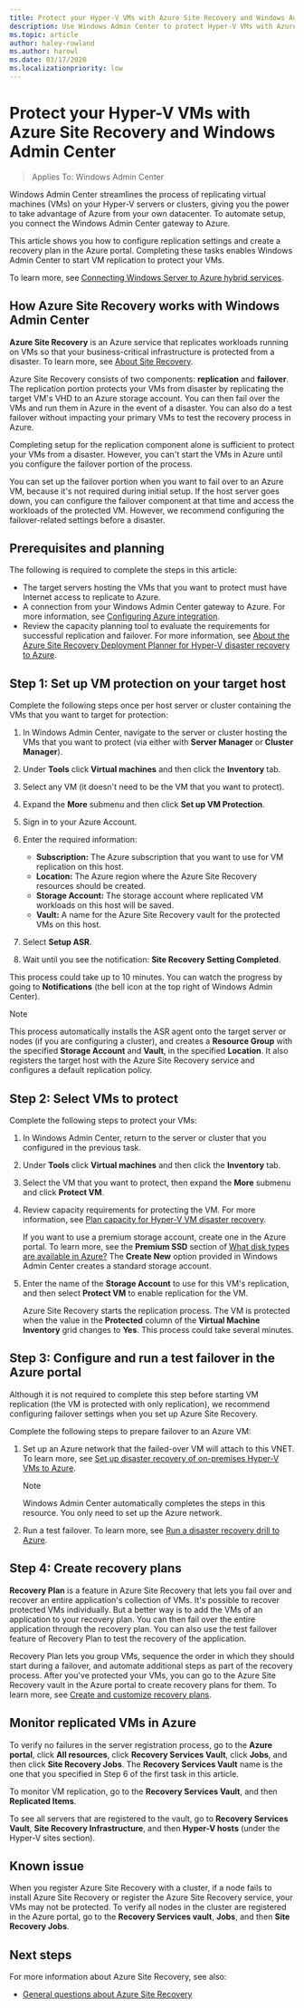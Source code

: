 ```yaml
---
title: Protect your Hyper-V VMs with Azure Site Recovery and Windows Admin Center
description: Use Windows Admin Center to protect Hyper-V VMs with Azure Site Recovery.
ms.topic: article
author: haley-rowland
ms.author: harowl
ms.date: 03/17/2020
ms.localizationpriority: low
---
```


# Protect your Hyper-V VMs with Azure Site Recovery and Windows Admin Center

>Applies To: Windows Admin Center

Windows Admin Center streamlines the process of replicating virtual machines (VMs) on your Hyper-V servers or clusters, giving you the power to take advantage of Azure from your own datacenter. To automate setup, you connect the Windows Admin Center gateway to Azure.

This article shows you how to configure replication settings and create a recovery plan in the Azure portal. Completing these tasks enables Windows Admin Center to start VM replication to protect your VMs.

To learn more, see [Connecting Windows Server to Azure hybrid services](/windows-server/manage/windows-admin-center/azure/).

## How Azure Site Recovery works with Windows Admin Center

**Azure Site Recovery** is an Azure service that replicates workloads running on VMs so that your business-critical infrastructure is protected from a disaster. To learn more, see [About Site Recovery](https://docs.microsoft.com/azure/site-recovery/site-recovery-overview).

Azure Site Recovery consists of two components: **replication** and **failover**. The replication portion protects your VMs from disaster by replicating the target VM's VHD to an Azure storage account. You can then fail over the VMs and run them in Azure in the event of a disaster. You can also do a test failover without impacting your primary VMs to test the recovery process in Azure.

Completing setup for the replication component alone is sufficient to protect your VMs from a disaster. However, you can't start the VMs in Azure until you configure the failover portion of the process.

You can set up the failover portion when you want to fail over to an Azure VM, because it's not required during initial setup. If the host server goes down, you can configure the failover component at that time and access the workloads of the protected VM. However, we recommend configuring the failover-related settings before a disaster.

## Prerequisites and planning

The following is required to complete the steps in this article:

- The target servers hosting the VMs that you want to protect must have Internet access to replicate to Azure.
- A connection from your Windows Admin Center gateway to Azure. For more information, see [Configuring Azure integration](https://docs.microsoft.com/windows-server/manage/windows-admin-center/azure/azure-integration).
- Review the capacity planning tool to evaluate the requirements for successful replication and failover. For more information, see [About the Azure Site Recovery Deployment Planner for Hyper-V disaster recovery to Azure](https://docs.microsoft.com/azure/site-recovery/hyper-v-site-walkthrough-capacity).

## Step 1: Set up VM protection on your target host

Complete the following steps once per host server or cluster containing the VMs that you want to target for protection:

1. In Windows Admin Center, navigate to the server or cluster hosting the VMs that you want to protect (via either with **Server Manager** or **Cluster Manager**).
1. Under **Tools** click **Virtual machines** and then click the  **Inventory** tab.
1. Select any VM (it doesn't need to be the VM that you want to protect).
1. Expand the **More** submenu and then click **Set up VM Protection**.
1. Sign in to your Azure Account.
1. Enter the required information:

   - **Subscription:** The Azure subscription that you want to use for VM replication on this host.
   - **Location:** The Azure region where the Azure Site Recovery resources should be created.
   - **Storage Account:** The storage account where replicated VM workloads on this host will be saved.
   - **Vault:** A name for the Azure Site Recovery vault for the protected VMs on this host.

1. Select **Setup ASR**.
1. Wait until you see the notification: **Site Recovery Setting Completed**.
 
This process could take up to 10 minutes. You can watch the progress by going to **Notifications** (the bell icon at the top right of Windows Admin Center).

>[!NOTE]
> This process automatically installs the ASR agent onto the target server or nodes (if you are configuring a cluster), and creates a **Resource Group** with the specified **Storage Account** and **Vault**, in the specified **Location**. It also registers the target host with the Azure Site Recovery service and configures a default replication policy.

## Step 2: Select VMs to protect

Complete the following steps to protect your VMs:

1. In Windows Admin Center, return to the server or cluster that you configured in the previous task.
1. Under **Tools** click **Virtual machines** and then click the  **Inventory** tab.
1. Select the VM that you want to protect, then expand the **More** submenu and click **Protect VM**.
1. Review capacity requirements for protecting the VM. For more information, see [Plan capacity for Hyper-V VM disaster recovery](https://docs.microsoft.com/azure/site-recovery/site-recovery-capacity-planner).

    If you want to use a premium storage account, create one in the Azure portal. To learn more, see the **Premium SSD** section of [What disk types are available in Azure?](https://docs.microsoft.com/azure/storage/common/storage-premium-storage) The **Create New** option provided in Windows Admin Center creates a standard storage account.

1. Enter the name of the **Storage Account** to use for this VM's replication, and then select **Protect VM** to enable replication for the VM. 

    Azure Site Recovery starts the replication process. The VM is protected when the value in the **Protected** column of the **Virtual Machine Inventory** grid changes to **Yes**. This process could take several minutes.  

## Step 3: Configure and run a test failover in the Azure portal

 Although it is not required to complete this step before starting VM replication (the VM is protected with only replication), we recommend configuring failover settings when you set up Azure Site Recovery.
 
 Complete the following steps to prepare failover to an Azure VM:

1. Set up an Azure network that the failed-over VM will attach to this VNET. To learn more, see [Set up disaster recovery of on-premises Hyper-V VMs to Azure](https://docs.microsoft.com/azure/site-recovery/hyper-v-site-walkthrough-prepare-azure).

    >[!NOTE]
    > Windows Admin Center automatically completes the steps in this resource. You only need to set up the Azure network.

1. Run a test failover. To learn more, see [Run a disaster recovery drill to Azure](https://docs.microsoft.com/azure/site-recovery/hyper-v-site-walkthrough-test-failover).

## Step 4: Create recovery plans

**Recovery Plan** is a feature in Azure Site Recovery that lets you fail over and recover an entire application's collection of VMs. It's possible to recover protected VMs individually. But a better way is to add the VMs of an application to your recovery plan. You can then fail over the entire application through the recovery plan. You can also use the test failover feature of Recovery Plan to test the recovery of the application.

Recovery Plan lets you group VMs, sequence the order in which they should start during a failover, and automate additional steps as part of the recovery process. After you've protected your VMs, you can go to the Azure Site Recovery vault in the Azure portal to create recovery plans for them. To learn more, see [Create and customize recovery plans](https://docs.microsoft.com/azure/site-recovery/site-recovery-create-recovery-plans).

## Monitor replicated VMs in Azure

To verify no failures in the server registration process, go to the **Azure portal**, click **All resources**, click **Recovery Services Vault**, click **Jobs**, and then click **Site Recovery Jobs**. The **Recovery Services Vault** name is the one that you specified in Step 6 of the first task in this article.

To monitor VM replication, go to the **Recovery Services Vault**, and then **Replicated Items**.

To see all servers that are registered to the vault, go to **Recovery Services Vault**, **Site Recovery Infrastructure**, and then **Hyper-V hosts** (under the Hyper-V sites section).

## Known issue ##

When you register Azure Site Recovery with a cluster, if a node fails to install Azure Site Recovery or register the Azure Site Recovery service, your VMs may not be protected. To verify all nodes in the cluster are registered in the Azure portal, go to the **Recovery Services vault**, **Jobs**, and then **Site Recovery Jobs**.

## Next steps

For more information about Azure Site Recovery, see also:

- [General questions about Azure Site Recovery](https://docs.microsoft.com/azure/site-recovery/site-recovery-faq)